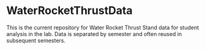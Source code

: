 # WaterRocketThrustData
This is the current repository for Water Rocket Thrust Stand data for student analysis in the lab. Data is separated by semester and often reused in subsequent semesters.
